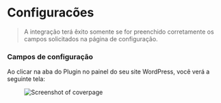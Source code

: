 # Configuracões

> A integração terá êxito somente se for preenchido corretamente os campos solicitados na página de configuração.

### Campos de configuração

Ao clicar na aba do Plugin no painel do seu site WordPress, você verá a seguinte tela:

<figure class="thumbnails">
  <img src="_media/config_screen.png" alt="Screenshot of coverpage" title="Tela de configuração">
</figure>

<br/>
